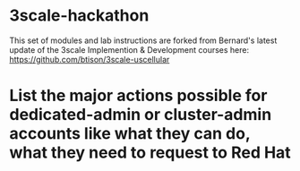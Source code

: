 # 3scale-hackathon

This set of modules and lab instructions are forked from Bernard's latest update of the 3scale Implemention & Development courses here:
https://github.com/btison/3scale-uscellular

# List the major actions possible for dedicated-admin or cluster-admin accounts like what they can do, what they need to request to Red Hat
